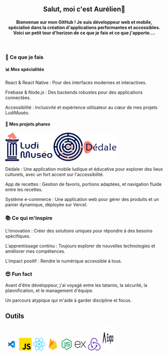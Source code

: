 <h2 align="center"> Salut, moi c'est Aurélien👋</h2>
<h4 align="center">Bienvenue sur mon GitHub ! Je suis développeur web et mobile, spécialisé dans la création d'applications performantes et accessibles.
Voici un petit tour d'horizon de ce que je fais et ce que j'apporte....</h4>
</br>

<h3>🚀 Ce que je fais</h3>

<h4>📊 Mes spécialités</h4>

<p>React & React Native : Pour des interfaces modernes et interactives.

Firebase & Node.js : Des backends robustes pour des applications connectées.

Accessibilité : Inclusivité et expérience utilisateur au cœur de mes projets LudiMuséo.</p>

<h4>🔧 Mes projets phares</h4>

<img src="./assets/logo-ludimuseo.png" alt="ludimuseo" width="150" height="90"/> <img src="./assets/logo-dedale.png" alt="dedale" width="200" height="90"/>

<p>Dédale : Une application mobile ludique et éducative pour explorer des lieux culturels, avec un fort accent sur l'accessibilité.

App de recettes : Gestion de favoris, portions adaptées, et navigation fluide entre les recettes.

Système e-commerce : Une application web pour gérer des produits et un panier dynamique, déployée sur Vercel.</p>

<h3>📚 Ce qui m'inspire</h3>

<p>L'innovation : Créer des solutions uniques pour répondre à des besoins spécifiques.

L'apprentissage continu : Toujours explorer de nouvelles technologies et améliorer mes compétences.

L'impact positif : Rendre le numérique accessible à tous.</p>

<h3>😎 Fun fact</h3>

<p>Avant d'être développeur, j'ai voyagé entre les tatamis, la sécurité, la plannification, et le management d'équipe.</p>
<p>Un parcours atypique qui m'aide à garder discipline et focus.</p>

## Outils

<code><img src="./assets/vscode.png" alt="expo-icon" width="40" height="40"/></code>
<code><img src="./assets/js.png" alt="javascript" width="40" height="40"/></code>
<code><img src="./assets/React-icon.svg.png" alt="react" width="40" height="40"/></code>
<code><img src="./assets/firebase.png" alt="firebase" width="40" height="40"/></code>
<code><img src="./assets/node-js.png" alt="nodejs" width="40" height="40"/></code>
<code><img src="./assets/express-js.png" alt="express" width="40" height="40"/></code>
<code><img src="./assets/redux.svg" alt="redux" width="40" height="40"/></code>
<code><img src="./assets/expo.png" alt="expo-icon" width="40" height="80"/></code>

